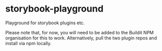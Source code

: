 # storybook-playground
Playground for storybook plugins etc.

Please note that, for now, you will need to be added to the Buildit NPM organisation for this to work. Alternatively, pull the two plugin repos and install via npm locally.
